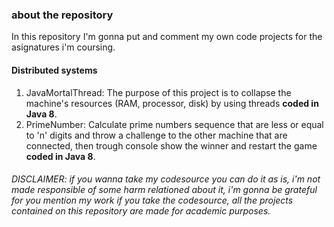### about the repository
In this repository I'm gonna put and comment my own code projects for the asignatures i'm coursing.

#### Distributed systems
  1. JavaMortalThread: The purpose of this project is to collapse the machine's resources (RAM, processor, disk) by using threads **coded in Java 8**.
  2. PrimeNumber: Calculate prime numbers sequence that are less or equal to 'n' digits and throw a challenge to the other machine that are connected, then trough console show the winner and restart the game **coded in Java 8**.

###### DISCLAIMER: if you wanna take my codesource you can do it as is, i'm not made responsible of some harm relationed about it, i'm gonna be grateful for you mention my work if you take the codesource, all the projects contained on this repository are made for academic purposes.

